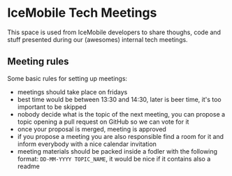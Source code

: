 # IceMobile Tech Meetings

This space is used from IceMobile developers to share thoughs, code and stuff presented during our (awesomes) internal tech meetings.

## Meeting rules
Some basic rules for setting up meetings:

* meetings should take place on fridays
* best time would be between 13:30 and 14:30, later is beer time, it's too important to be skipped
* nobody decide what is the topic of the next meeting, you can propose a topic opening a pull request on GitHub so we can vote for it
* once your proposal is merged, meeting is approved
* if you propose a meeting you are also responsible find a room for it and inform everybody with a nice calendar invitation
* meeting materials should be packed inside a fodler with the following format: `DD-MM-YYYY TOPIC_NAME`, it would be nice if it contains also a readme